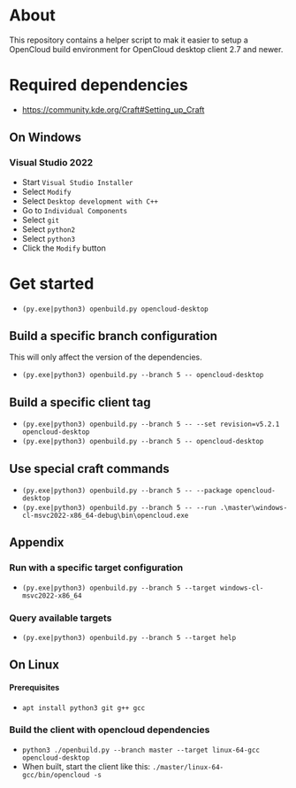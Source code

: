 # About
This repository contains a helper script to mak it easier to setup a OpenCloud build environment for OpenCloud desktop client 2.7 and newer.


# Required dependencies
- https://community.kde.org/Craft#Setting_up_Craft
## On Windows
### Visual Studio 2022
 - Start `Visual Studio Installer`
  - Select `Modify`
  - Select `Desktop development with C++`
  - Go to `Individual Components`
  - Select `git`
  - Select `python2`
  - Select `python3`
  - Click the `Modify` button

# Get started
- `(py.exe|python3) openbuild.py opencloud-desktop`

## Build a specific branch configuration
This will only affect the version of the dependencies.
- `(py.exe|python3) openbuild.py --branch 5 -- opencloud-desktop`

## Build a specific client tag
- `(py.exe|python3) openbuild.py --branch 5 -- --set revision=v5.2.1 opencloud-desktop`
- `(py.exe|python3) openbuild.py --branch 5 -- opencloud-desktop`

## Use special craft commands
- `(py.exe|python3) openbuild.py --branch 5 -- --package opencloud-desktop`
- `(py.exe|python3) openbuild.py --branch 5 -- --run .\master\windows-cl-msvc2022-x86_64-debug\bin\opencloud.exe`


## Appendix
### Run with a specific target configuration
- `(py.exe|python3) openbuild.py --branch 5 --target windows-cl-msvc2022-x86_64`
### Query available targets
- `(py.exe|python3) openbuild.py --branch 5 --target help`


## On Linux

#### Prerequisites
 - `apt install python3 git g++ gcc`
 
### Build the client with opencloud dependencies

- `python3 ./openbuild.py --branch master --target linux-64-gcc opencloud-desktop`
- When built, start the client like this: `./master/linux-64-gcc/bin/opencloud -s`


